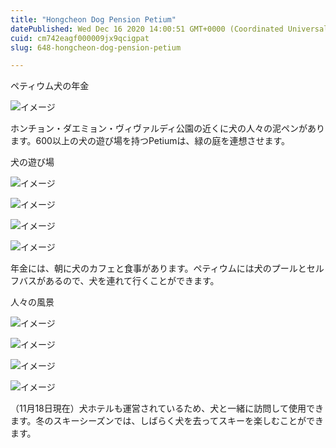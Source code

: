 ```yaml
---
title: "Hongcheon Dog Pension Petium"
datePublished: Wed Dec 16 2020 14:00:51 GMT+0000 (Coordinated Universal Time)
cuid: cm742eagf000009jx9qcigpat
slug: 648-hongcheon-dog-pension-petium

---
```



ペティウム犬の年金

![イメージ](https://cdn.hashnode.com/res/hashnode/image/upload/v1739494958316/8e310a4c-299f-47d4-a18c-34c619460dd4.jpeg)

ホンチョン・ダエミョン・ヴィヴァルディ公園の近くに犬の人々の泥ペンがあります。600以上の犬の遊び場を持つPetiumは、緑の庭を連想させます。

犬の遊び場

![イメージ](https://cdn.hashnode.com/res/hashnode/image/upload/v1739494960580/61affa43-a596-4943-b5a7-c6c22799e39f.jpeg)

![イメージ](https://cdn.hashnode.com/res/hashnode/image/upload/v1739494962467/6c4f5a91-29f5-428c-87e9-278b4fd6dbf9.jpeg)

![イメージ](https://cdn.hashnode.com/res/hashnode/image/upload/v1739494964572/01e9845a-77ef-411d-861e-575669e08b92.jpeg)

![イメージ](https://cdn.hashnode.com/res/hashnode/image/upload/v1739494966852/1ad50142-3197-40e2-b75f-fbb15caea807.jpeg)

年金には、朝に犬のカフェと食事があります。ペティウムには犬のプールとセルフバスがあるので、犬を連れて行くことができます。

人々の風景

![イメージ](https://cdn.hashnode.com/res/hashnode/image/upload/v1739494969524/2c2f4510-5c7c-43e9-b71d-b8653810f252.jpeg)

![イメージ](https://cdn.hashnode.com/res/hashnode/image/upload/v1739494971211/ad5a6010-ad42-4845-a4ad-c5a50752d0f0.jpeg)

![イメージ](https://cdn.hashnode.com/res/hashnode/image/upload/v1739494972838/a38fd3fc-2f2f-418d-b41b-0800b4d23806.jpeg)

![イメージ](https://cdn.hashnode.com/res/hashnode/image/upload/v1739494975087/da6c7ddf-1298-410e-b90d-0ad4a45d2b75.jpeg)

（11月18日現在）犬ホテルも運営されているため、犬と一緒に訪問して使用できます。冬のスキーシーズンでは、しばらく犬を去ってスキーを楽しむことができます。